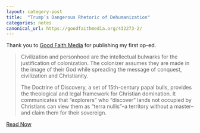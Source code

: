 ```yaml
---
layout: category-post
title:  "Trump’s Dangerous Rhetoric of Dehumanization"
categories: notes
canonical_url: https://goodfaithmedia.org/432273-2/
---
```

Thank you to [Good Faith Media](https://goodfaithmedia.org/) for publishing my first op-ed.

<blockquote>Civilization and personhood are the intellectual bulwarks for the justification of colonization. The colonizer assumes they are made in the image of their God while spreading the message of conquest, civilization and Christianity.

The Doctrine of Discovery, a set of 15th-century papal bulls, provides the theological and legal framework for Christian domination. It communicates that “explorers” who “discover” lands not occupied by Christians can view them as “terra nullis”–a territory without a master–and claim them for their sovereign.</blockquote>

[Read Now](https://goodfaithmedia.org/432273-2/)
